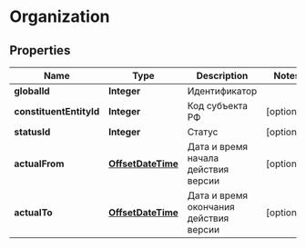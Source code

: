# Organization

## Properties
Name | Type | Description | Notes
------------ | ------------- | ------------- | -------------
**globalId** | **Integer** | Идентификатор | 
**constituentEntityId** | **Integer** | Код субъекта РФ |  [optional]
**statusId** | **Integer** | Статус |  [optional]
**actualFrom** | [**OffsetDateTime**](OffsetDateTime.md) | Дата и время начала действия версии |  [optional]
**actualTo** | [**OffsetDateTime**](OffsetDateTime.md) | Дата и время окончания действия версии |  [optional]
